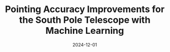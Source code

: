 ---
title: "Pointing Accuracy Improvements for the South Pole Telescope with Machine Learning"
collection: "publications"
category: "co_papers"
permalink: /publications/2024arXiv241215167C
link: https://ui.adsabs.harvard.edu/abs/2024arXiv241215167C/abstract
date: 2024-12-01
venue: "arXiv e-prints"
citation: "Chichura, P. M., Rahlin, A., Anderson, A. J., et al. (2024), arXiv e-prints, arXiv:2412.15167."
---